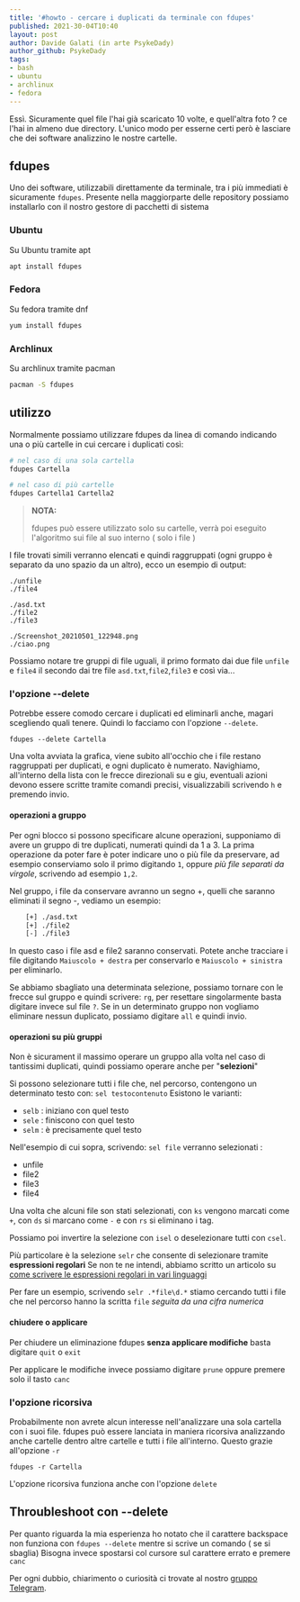 ```yaml
---
title: '#howto - cercare i duplicati da terminale con fdupes'
published: 2021-30-04T10:40
layout: post
author: Davide Galati (in arte PsykeDady)
author_github: PsykeDady
tags:
- bash
- ubuntu
- archlinux
- fedora
---
```


Essì. Sicuramente quel file l'hai già scaricato 10 volte, e quell'altra foto ? ce l'hai in almeno due directory.
L'unico modo per esserne certi però è lasciare che dei software analizzino le nostre cartelle. 

## fdupes
Uno dei software, utilizzabili direttamente da terminale, tra i più immediati è sicuramente `fdupes`.  Presente nella maggiorparte delle repository possiamo installarlo con il nostro gestore di pacchetti di sistema

### Ubuntu 

Su Ubuntu tramite apt  

```bash 
apt install fdupes
```

### Fedora
Su fedora tramite dnf  

```bash
yum install fdupes
```

### Archlinux
Su archlinux tramite pacman  

```bash
pacman -S fdupes
```

## utilizzo 

Normalmente possiamo utilizzare fdupes da linea di comando indicando una o più cartelle in cui cercare i duplicati così:

```bash
# nel caso di una sola cartella
fdupes Cartella

# nel caso di più cartelle
fdupes Cartella1 Cartella2
```

> **NOTA:**  
> 
> fdupes può essere utilizzato solo su cartelle, verrà poi eseguito l'algoritmo sui file al suo interno ( solo i file )

I file trovati simili verranno elencati e quindi raggruppati (ogni gruppo è separato da uno spazio da un altro), ecco un esempio di output:

```
./unfile                                
./file4

./asd.txt
./file2
./file3

./Screenshot_20210501_122948.png
./ciao.png
```

Possiamo notare tre gruppi di file uguali, il primo formato dai due file `unfile` e `file4` il secondo dai tre file `asd.txt`,`file2`,`file3` e così via...

### l'opzione --delete

Potrebbe essere comodo cercare i duplicati ed eliminarli anche, magari scegliendo quali tenere. Quindi lo facciamo con l'opzione `--delete`. 

`fdupes --delete Cartella` 

Una volta avviata la grafica, viene subito all'occhio che i file restano raggruppati per duplicati, e ogni duplicato è numerato. 
Navighiamo, all'interno della lista con le frecce direzionali su e giu, eventuali azioni devono essere scritte tramite comandi precisi, visualizzabili scrivendo `h` e premendo invio. 

#### operazioni a gruppo

Per ogni blocco si possono specificare alcune operazioni, supponiamo di avere un gruppo di tre duplicati, numerati quindi da 1 a 3. 
La prima operazione da poter fare è poter indicare uno o più file da preservare, ad esempio conserviamo solo il primo digitando `1`, oppure *più file separati da virgole*, scrivendo ad esempio `1,2`. 

Nel gruppo, i file da conservare avranno un segno +, quelli che saranno eliminati il segno -, vediamo un esempio: 
```bash
    [+] ./asd.txt
    [+] ./file2
    [-] ./file3
```

In questo caso i file asd e file2 saranno conservati. 
Potete anche tracciare i file digitando `Maiuscolo + destra` per conservarlo e `Maiuscolo + sinistra` per eliminarlo.

Se abbiamo sbagliato una determinata selezione, possiamo tornare con le frecce sul gruppo e quindi scrivere: `rg`, per resettare singolarmente basta digitare invece sul file `?`.
Se in un determinato gruppo non vogliamo eliminare nessun duplicato, possiamo digitare `all` e quindi invio.

#### operazioni su più gruppi 
Non è sicurament il massimo operare un gruppo alla volta nel caso di tantissimi duplicati, quindi possiamo operare anche per "**selezioni**"

Si possono selezionare tutti i file che, nel percorso, contengono un determinato testo con: `sel testocontenuto` 
Esistono le varianti: 
- `selb` : iniziano con quel testo
- `sele` : finiscono con quel testo
- `selm` :  è precisamente quel testo

Nell'esempio di cui sopra, scrivendo: 
`sel file`
verranno selezionati : 
- unfile
- file2
- file3
- file4

Una volta che alcuni file son stati selezionati, con `ks` vengono marcati come `+`, con `ds` si marcano come `-` e con `rs` si eliminano i tag.

Possiamo poi invertire la selezione con `isel` o deselezionare tutti con `csel`.

Più particolare è la selezione `selr` che consente di selezionare tramite **espressioni regolari**
Se non te ne intendi, abbiamo scritto un articolo su [come scrivere le espressioni regolari in vari linguaggi](https://linuxhub.it/articles/howtodev-sfruttare-le-espressioni-regolari-in-vari-linguaggi/)

Per fare un esempio, scrivendo `selr .*file\d.*` stiamo cercando tutti i file che nel percorso hanno la scritta `file` *seguita da una cifra numerica*

#### chiudere o applicare

Per chiudere un eliminazione fdupes **senza applicare modifiche** basta digitare `quit` o `exit` 

Per applicare le modifiche invece possiamo digitare `prune` oppure premere solo il tasto `canc`

### l'opzione ricorsiva

Probabilmente non avrete alcun interesse nell'analizzare una sola cartella con i suoi file. fdupes può essere lanciata in maniera ricorsiva analizzando anche cartelle dentro altre cartelle e tutti i file all'interno. Questo grazie all'opzione `-r`

`fdupes -r Cartella`

L'opzione ricorsiva funziona anche con l'opzione `delete`


## Throubleshoot con --delete
Per quanto riguarda la mia esperienza ho notato che il carattere backspace non funziona con `fdupes --delete` mentre si scrive un comando ( se si sbaglia)
Bisogna invece spostarsi col cursore sul carattere errato e premere `canc`


Per ogni dubbio, chiarimento o curiosità ci trovate al nostro [gruppo Telegram](https://t.me/linuxpeople).
